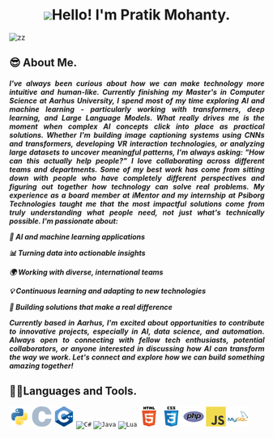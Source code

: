 <h1 align="center"><a href="https://pratikmohanty1425.github.io/Portfolio/index.html"><img src="https://media.giphy.com/media/hvRJCLFzcasrR4ia7z/giphy.gif" width="5%"></a>Hello! I'm Pratik Mohanty.</h1> 

![zz](https://user-images.githubusercontent.com/60297008/229171543-791ade5c-661f-4af2-9d8f-d081529ee6bd.jpg)

<h2 align="Left">😎 About Me.</h3>

<h5 align="justify"> 
I've always been curious about how we can make technology more intuitive and human-like. Currently finishing my Master's in Computer Science at Aarhus University, I spend most of my time exploring AI and machine learning - particularly working with transformers, deep learning, and Large Language Models.
What really drives me is the moment when complex AI concepts click into place as practical solutions. Whether I'm building image captioning systems using CNNs and transformers, developing VR interaction technologies, or analyzing large datasets to uncover meaningful patterns, I'm always asking: "How can this actually help people?"
I love collaborating across different teams and departments. Some of my best work has come from sitting down with people who have completely different perspectives and figuring out together how technology can solve real problems. My experience as a board member at iMentor and my internship at Psiborg Technologies taught me that the most impactful solutions come from truly understanding what people need, not just what's technically possible.
I'm passionate about:


🤖 AI and machine learning applications

📊 Turning data into actionable insights

🌍 Working with diverse, international teams

💡 Continuous learning and adapting to new technologies

🚀 Building solutions that make a real difference

Currently based in Aarhus, I'm excited about opportunities to contribute to innovative projects, especially in AI, data science, and automation. Always open to connecting with fellow tech enthusiasts, potential collaborators, or anyone interested in discussing how AI can transform the way we work.
Let's connect and explore how we can build something amazing together!

<h2 align="left">👨‍💻Languages and Tools.</h3>

<code><a href="https://www.python.org"><img height="40" alt="Python" src="https://raw.githubusercontent.com/devicons/devicon/master/icons/python/python-original.svg"></a></code>
<code><a href="https://www.cprogramming.com/"><img height="40" alt="C" src="https://raw.githubusercontent.com/devicons/devicon/master/icons/c/c-original.svg"></a></code>
<code><a href="https://www.w3schools.com/cpp/"><img height="40" alt="C++" src="https://raw.githubusercontent.com/devicons/devicon/master/icons/cplusplus/cplusplus-original.svg"></a></code>
<code><img height="40" alt="C#" src="https://user-images.githubusercontent.com/60297008/229184467-1bf19cfd-2040-48d3-8bb3-58034bdeba54.png"></code>
<code><img height="40" alt="Java" src="https://user-images.githubusercontent.com/60297008/229185012-580f2826-6292-4437-b778-8e4fa0a851d2.png"></code>
<code><img height="40" alt="Lua" src="https://upload.wikimedia.org/wikipedia/commons/c/cf/Lua-Logo.svg"></code>
<code><img height="40" alt="HTML" src="https://raw.githubusercontent.com/devicons/devicon/master/icons/html5/html5-original-wordmark.svg"></code>
<code><img height="40" alt="CSS" src="https://raw.githubusercontent.com/devicons/devicon/master/icons/css3/css3-original-wordmark.svg"></code>
<code><img height="40" alt="PHP" src="https://raw.githubusercontent.com/devicons/devicon/master/icons/php/php-original.svg"></code>
<code><img height="40" alt="JavaScript" src="https://raw.githubusercontent.com/devicons/devicon/master/icons/javascript/javascript-original.svg"></code>
<code><img height="40" alt="SQL" src="https://raw.githubusercontent.com/devicons/devicon/master/icons/mysql/mysql-original-wordmark.svg"></code>


